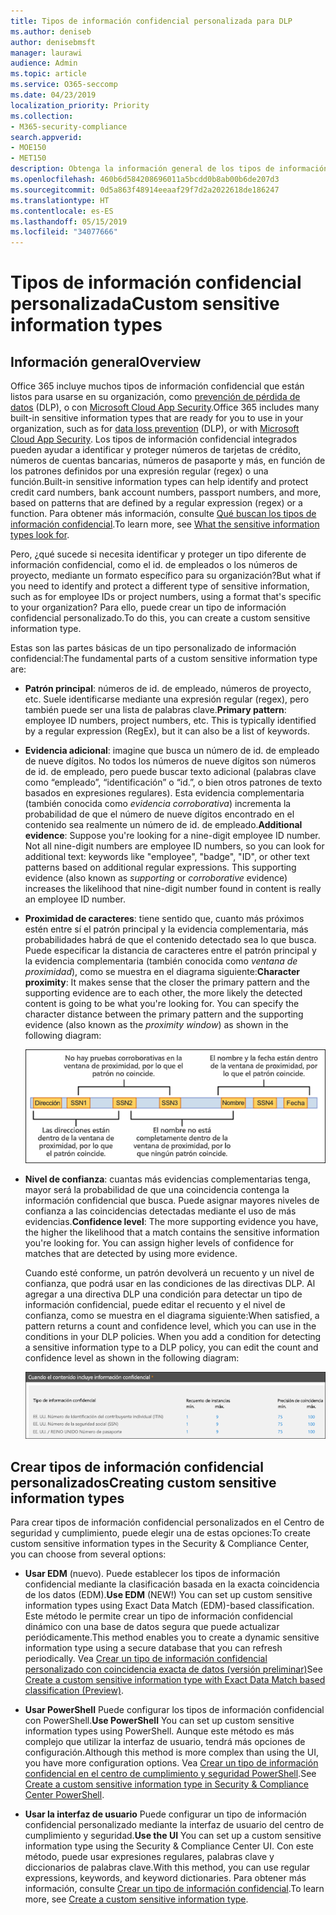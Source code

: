 ```yaml
---
title: Tipos de información confidencial personalizada para DLP
ms.author: deniseb
author: denisebmsft
manager: laurawi
audience: Admin
ms.topic: article
ms.service: O365-seccomp
ms.date: 04/23/2019
localization_priority: Priority
ms.collection:
- M365-security-compliance
search.appverid:
- MOE150
- MET150
description: Obtenga la información general de los tipos de información confidencial personalizada para DLP.
ms.openlocfilehash: 460b6d584208696011a5bcdd0b8ab00b6de207d3
ms.sourcegitcommit: 0d5a863f48914eeaaf29f7d2a2022618de186247
ms.translationtype: HT
ms.contentlocale: es-ES
ms.lasthandoff: 05/15/2019
ms.locfileid: "34077666"
---
```

# <a name="custom-sensitive-information-types"></a><span data-ttu-id="cc979-103">Tipos de información confidencial personalizada</span><span class="sxs-lookup"><span data-stu-id="cc979-103">Custom sensitive information types</span></span>

## <a name="overview"></a><span data-ttu-id="cc979-104">Información general</span><span class="sxs-lookup"><span data-stu-id="cc979-104">Overview</span></span>

<span data-ttu-id="cc979-105">Office 365 incluye muchos tipos de información confidencial que están listos para usarse en su organización, como [prevención de pérdida de datos](data-loss-prevention-policies.md) (DLP), o con [Microsoft Cloud App Security](https://docs.microsoft.com/cloud-app-security).</span><span class="sxs-lookup"><span data-stu-id="cc979-105">Office 365 includes many built-in sensitive information types that are ready for you to use in your organization, such as for [data loss prevention](data-loss-prevention-policies.md) (DLP), or with [Microsoft Cloud App Security](https://docs.microsoft.com/cloud-app-security).</span></span> <span data-ttu-id="cc979-106">Los tipos de información confidencial integrados pueden ayudar a identificar y proteger números de tarjetas de crédito, números de cuentas bancarias, números de pasaporte y más, en función de los patrones definidos por una expresión regular (regex) o una función.</span><span class="sxs-lookup"><span data-stu-id="cc979-106">Built-in sensitive information types can help identify and protect credit card numbers, bank account numbers, passport numbers, and more, based on patterns that are defined by a regular expression (regex) or a function.</span></span> <span data-ttu-id="cc979-107">Para obtener más información, consulte [Qué buscan los tipos de información confidencial](what-the-sensitive-information-types-look-for.md).</span><span class="sxs-lookup"><span data-stu-id="cc979-107">To learn more, see [What the sensitive information types look for](what-the-sensitive-information-types-look-for.md).</span></span>

<span data-ttu-id="cc979-108">Pero, ¿qué sucede si necesita identificar y proteger un tipo diferente de información confidencial, como el id. de empleados o los números de proyecto, mediante un formato específico para su organización?</span><span class="sxs-lookup"><span data-stu-id="cc979-108">But what if you need to identify and protect a different type of sensitive information, such as for employee IDs or project numbers, using a format that's specific to your organization?</span></span> <span data-ttu-id="cc979-109">Para ello, puede crear un tipo de información confidencial personalizado.</span><span class="sxs-lookup"><span data-stu-id="cc979-109">To do this, you can create a custom sensitive information type.</span></span>

<span data-ttu-id="cc979-110">Estas son las partes básicas de un tipo personalizado de información confidencial:</span><span class="sxs-lookup"><span data-stu-id="cc979-110">The fundamental parts of a custom sensitive information type are:</span></span>

- <span data-ttu-id="cc979-111">**Patrón principal**: números de id. de empleado, números de proyecto, etc. Suele identificarse mediante una expresión regular (regex), pero también puede ser una lista de palabras clave.</span><span class="sxs-lookup"><span data-stu-id="cc979-111">**Primary pattern**: employee ID numbers, project numbers, etc. This is typically identified by a regular expression (RegEx), but it can also be a list of keywords.</span></span>

- <span data-ttu-id="cc979-p103">**Evidencia adicional**: imagine que busca un número de id. de empleado de nueve dígitos. No todos los números de nueve dígitos son números de id. de empleado, pero puede buscar texto adicional (palabras clave como “empleado”, “identificación” o “id.”, o bien otros patrones de texto basados en expresiones regulares). Esta evidencia complementaria (también conocida como _evidencia_ _corroborativa_) incrementa la probabilidad de que el número de nueve dígitos encontrado en el contenido sea realmente un número de id. de empleado.</span><span class="sxs-lookup"><span data-stu-id="cc979-p103">**Additional evidence**: Suppose you're looking for a nine-digit employee ID number. Not all nine-digit numbers are employee ID numbers, so you can look for additional text: keywords like "employee", "badge", "ID", or other text patterns based on additional regular expressions. This supporting evidence (also known as _supporting_ or _corroborative_ evidence) increases the likelihood that nine-digit number found in content is really an employee ID number.</span></span>

- <span data-ttu-id="cc979-p104">**Proximidad de caracteres**: tiene sentido que, cuanto más próximos estén entre sí el patrón principal y la evidencia complementaria, más probabilidades habrá de que el contenido detectado sea lo que busca. Puede especificar la distancia de caracteres entre el patrón principal y la evidencia complementaria (también conocida como _ventana de proximidad_), como se muestra en el diagrama siguiente:</span><span class="sxs-lookup"><span data-stu-id="cc979-p104">**Character proximity**: It makes sense that the closer the primary pattern and the supporting evidence are to each other, the more likely the detected content is going to be what you're looking for. You can specify the character distance between the primary pattern and the supporting evidence (also known as the _proximity window_) as shown in the following diagram:</span></span>

    ![Diagrama de evidencia corroborativa y ventana de proximidad](media/dc68e38e-dfa1-45b8-b204-89c8ba121f96.png)

- <span data-ttu-id="cc979-p105">**Nivel de confianza**: cuantas más evidencias complementarias tenga, mayor será la probabilidad de que una coincidencia contenga la información confidencial que busca. Puede asignar mayores niveles de confianza a las coincidencias detectadas mediante el uso de más evidencias.</span><span class="sxs-lookup"><span data-stu-id="cc979-p105">**Confidence level**: The more supporting evidence you have, the higher the likelihood that a match contains the sensitive information you're looking for. You can assign higher levels of confidence for matches that are detected by using more evidence.</span></span>

  <span data-ttu-id="cc979-p106">Cuando esté conforme, un patrón devolverá un recuento y un nivel de confianza, que podrá usar en las condiciones de las directivas DLP. Al agregar a una directiva DLP una condición para detectar un tipo de información confidencial, puede editar el recuento y el nivel de confianza, como se muestra en el diagrama siguiente:</span><span class="sxs-lookup"><span data-stu-id="cc979-p106">When satisfied, a pattern returns a count and confidence level, which you can use in the conditions in your DLP policies. When you add a condition for detecting a sensitive information type to a DLP policy, you can edit the count and confidence level as shown in the following diagram:</span></span>

    ![Opciones de precisión de coincidencia y recuento de instancias](media/11d0b51e-7c3f-4cc6-96d8-b29bcdae1aeb.png)

## <a name="creating-custom-sensitive-information-types"></a><span data-ttu-id="cc979-123">Crear tipos de información confidencial personalizados</span><span class="sxs-lookup"><span data-stu-id="cc979-123">Creating custom sensitive information types</span></span>

<span data-ttu-id="cc979-124">Para crear tipos de información confidencial personalizados en el Centro de seguridad y cumplimiento, puede elegir una de estas opciones:</span><span class="sxs-lookup"><span data-stu-id="cc979-124">To create custom sensitive information types in the Security & Compliance Center, you can choose from several options:</span></span>

- <span data-ttu-id="cc979-125">**Usar EDM** (nuevo). Puede establecer los tipos de información confidencial mediante la clasificación basada en la exacta coincidencia de los datos (EDM).</span><span class="sxs-lookup"><span data-stu-id="cc979-125">**Use EDM** (NEW!) You can set up custom sensitive information types using Exact Data Match (EDM)-based classification.</span></span> <span data-ttu-id="cc979-126">Este método le permite crear un tipo de información confidencial dinámico con una base de datos segura que puede actualizar periódicamente.</span><span class="sxs-lookup"><span data-stu-id="cc979-126">This method enables you to create a dynamic sensitive information type using a secure database that you can refresh periodically.</span></span> <span data-ttu-id="cc979-127">Vea [Crear un tipo de información confidencial personalizado con coincidencia exacta de datos (versión preliminar)](create-custom-sensitive-info-type-edm.md)</span><span class="sxs-lookup"><span data-stu-id="cc979-127">See [Create a custom sensitive information type with Exact Data Match based classification (Preview)](create-custom-sensitive-info-type-edm.md).</span></span>

- <span data-ttu-id="cc979-128">**Usar PowerShell** Puede configurar los tipos de información confidencial con PowerShell.</span><span class="sxs-lookup"><span data-stu-id="cc979-128">**Use PowerShell** You can set up custom sensitive information types using PowerShell.</span></span> <span data-ttu-id="cc979-129">Aunque este método es más complejo que utilizar la interfaz de usuario, tendrá más opciones de configuración.</span><span class="sxs-lookup"><span data-stu-id="cc979-129">Although this method is more complex than using the UI, you have more configuration options.</span></span> <span data-ttu-id="cc979-130">Vea [Crear un tipo de información confidencial en el centro de cumplimiento y seguridad PowerShell](create-a-custom-sensitive-information-type-in-scc-powershell.md).</span><span class="sxs-lookup"><span data-stu-id="cc979-130">See [Create a custom sensitive information type in Security & Compliance Center PowerShell](create-a-custom-sensitive-information-type-in-scc-powershell.md).</span></span>

- <span data-ttu-id="cc979-131">**Usar la interfaz de usuario** Puede configurar un tipo de información confidencial personalizado mediante la interfaz de usuario del centro de cumplimiento y seguridad.</span><span class="sxs-lookup"><span data-stu-id="cc979-131">**Use the UI** You can set up a custom sensitive information type using the Security & Compliance Center UI.</span></span> <span data-ttu-id="cc979-132">Con este método, puede usar expresiones regulares, palabras clave y diccionarios de palabras clave.</span><span class="sxs-lookup"><span data-stu-id="cc979-132">With this method, you can use regular expressions, keywords, and keyword dictionaries.</span></span> <span data-ttu-id="cc979-133">Para obtener más información, consulte [Crear un tipo de información confidencial](create-a-custom-sensitive-information-type.md).</span><span class="sxs-lookup"><span data-stu-id="cc979-133">To learn more, see [Create a custom sensitive information type](create-a-custom-sensitive-information-type.md).</span></span>



